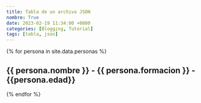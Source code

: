 ```yaml
---
title: Tabla de un archivo JSON
nombre: True
date: 2023-02-19 11:34:00 +0800
categories: [Blogging, Tutorial]
tags: [tabla, json]
---
```


{% for persona in site.data.personas %}
## {{ persona.nombre }} - {{ persona.formacion }} - {{persona.edad}}
{% endfor %}